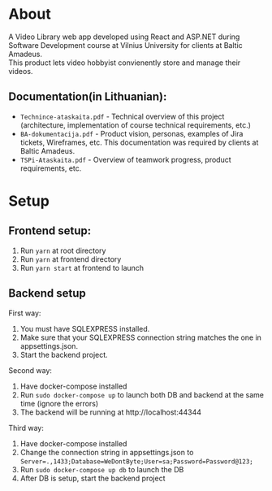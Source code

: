 # About
A Video Library web app developed using React and ASP.NET during Software Development course at Vilnius University for clients at Baltic Amadeus.  
This product lets video hobbyist convienently store and manage their videos.

## Documentation(in Lithuanian):
- `Technince-ataskaita.pdf` - Technical overview of this project (architecture, implementation of course technical requirements, etc.)
- `BA-dokumentacija.pdf` - Product vision, personas, examples of Jira tickets, Wireframes, etc. This documentation was required by clients at Baltic Amadeus.
- `TSPi-Ataskaita.pdf` - Overview of teamwork progress, product requirements, etc.

# Setup
## Frontend setup:
1. Run `yarn` at root directory
2. Run `yarn` at frontend directory
3. Run `yarn start` at frontend to launch

## Backend setup

First way:
1. You must have SQLEXPRESS installed.
2. Make sure that your SQLEXPRESS connection string matches the one in appsettings.json.
3. Start the backend project.

Second way:
1. Have docker-compose installed
2. Run `sudo docker-compose up` to launch both DB and backend at the same time (ignore the errors)
3. The backend will be running at http://localhost:44344

Third way:
1. Have docker-compose installed
2. Change the connection string in appsettings.json to `Server=.,1433;Database=WeDontByte;User=sa;Password=Password@123;`
3. Run `sudo docker-compose up db` to launch the DB
4. After DB is setup, start the backend project
